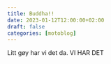 ```yaml
---
title: Buddha!!
date: 2023-01-12T12:00:00+02:00
draft: false
categories: [motoblog]
---
```


Litt gøy har vi det da. VI HAR DET

